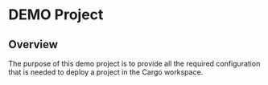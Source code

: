 # DEMO Project

## Overview
The purpose of this demo project is to provide all the required configuration that is needed to deploy a project in the Cargo workspace.
